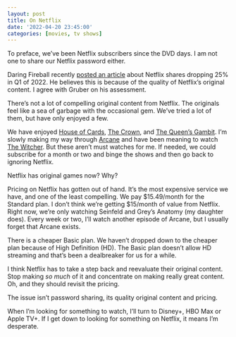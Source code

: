 ```yaml
---
layout: post
title: On Netflix
date: '2022-04-20 23:45:00'
categories: [movies, tv shows]
---
```


To preface, we’ve been Netflix subscribers since the DVD days. I am not one to share our Netflix password either.

Daring Fireball recently [posted an article](https://daringfireball.net/linked/2022/04/19/netflix-loses-subs) about Netflix shares dropping 25% in Q1 of 2022. He believes this is because of the quality of Netflix’s original content. I agree with Gruber on his assessment.

There’s not a lot of compelling original content from Netflix. The originals feel like a sea of garbage with the occasional gem. We’ve tried a lot of them, but have only enjoyed a few.

We have enjoyed [House of Cards](https://www.netflix.com/us/title/70178217), [The Crown](https://www.netflix.com/us/title/80025678), and [The Queen’s Gambit](https://www.netflix.com/us/title/80234304). I’m slowly making my way through [Arcane](https://www.netflix.com/us/title/81435684) and have been meaning to watch [The Witcher](https://www.netflix.com/us/title/80189685). But these aren’t must watches for me. If needed, we could subscribe for a month or two and binge the shows and then go back to ignoring Netflix.

Netflix has original games now? Why?

Pricing on Netflix has gotten out of hand. It’s the most expensive service we have, and one of the least compelling. We pay $15.49/month for the Standard plan. I don’t think we’re getting $15/month of value from Netflix. Right now, we’re only watching Seinfeld and Grey’s Anatomy (my daughter does). Every week or two, I’ll watch another episode of Arcane, but I usually forget that Arcane exists.

There is a cheaper Basic plan. We haven’t dropped down to the cheaper plan because of High Definition (HD). The Basic plan doesn’t allow HD streaming and that’s been a dealbreaker for us for a while.

I think Netflix has to take a step back and reevaluate their original content. Stop making _so much_ of it and concentrate on making really great content. Oh, and they should revisit the pricing.

The issue isn’t password sharing, its quality original content and pricing.

When I’m looking for something to watch, I’ll turn to Disney+, HBO Max or Apple TV+. If I get down to looking for something on Netflix, it means I’m desperate.

